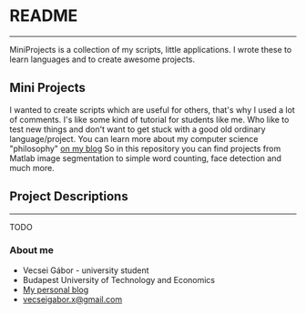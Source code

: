 # README #
---------------

MiniProjects is a collection of my scripts, little applications. I wrote these to learn languages and to create awesome projects.

## Mini Projects ##

I wanted to create scripts which are useful for others, that's why I used a lot of comments. I's like some kind of tutorial for students like me. Who like to test new things and don't want to get stuck with a good old ordinary language/project.
You can learn more about my computer science "philosophy" [on my blog](https://gaborvecsei.wordpress.com/)
So in this repository you can find projects from Matlab image segmentation to simple word counting, face detection and much more. 

## Project Descriptions ##
----------------------------------

TODO

### About me ###

* Vecsei Gábor - university student
* Budapest University of Technology and Economics
* [My personal blog](https://gaborvecsei.wordpress.com/)
* vecseigabor.x@gmail.com